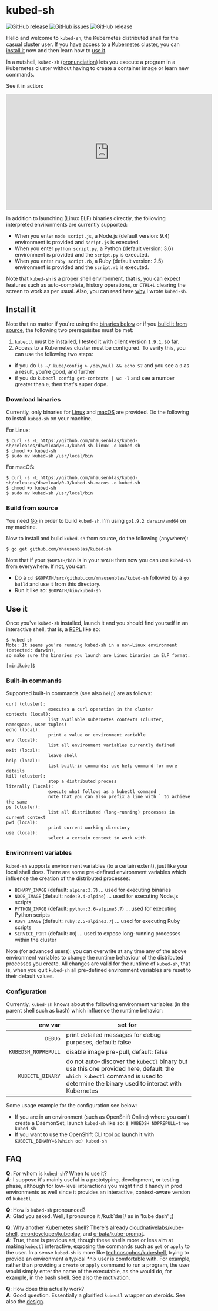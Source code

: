 # kubed-sh

[![GitHub release](https://img.shields.io/github/release/mhausenblas/kubed-sh/all.svg)](https://github.com/mhausenblas/kubed-sh/releases/) [![GitHub issues](https://img.shields.io/github/issues/mhausenblas/kubed-sh.svg)](https://github.com/mhausenblas/kubed-sh/issues) ![GitHub release](https://img.shields.io/badge/cloud--native-enabled-blue.svg)

Hello and welcome to `kubed-sh`, the Kubernetes distributed shell for the casual cluster user.
If you have access to a [Kubernetes](https://kubernetes.io/) cluster, you can [install it](#install-it) now
and then learn how to [use it](#use-it).

In a nutshell, `kubed-sh` ([pronunciation](#faq)) lets you execute a program in a Kubernetes cluster without having to
create a container image or learn new commands.

See it in action:

<iframe width="560" height="315" src="https://www.youtube.com/embed/gqi1-XLiq-o" frameborder="0" allow="autoplay; encrypted-media" allowfullscreen></iframe>

In addition to launching (Linux ELF) binaries directly, the following interpreted environments are currently supported:

- When you enter `node script.js`, a Node.js (default version: 9.4) environment is provided and `script.js` is executed.
- When you enter `python script.py`, a Python (default version: 3.6) environment is provided and the `script.py` is executed.
- When you enter `ruby script.rb`, a Ruby (default version: 2.5) environment is provided and the `script.rb` is executed.

Note that `kubed-sh` is a proper shell environment, that is, you can expect features such as auto-complete, history operations,
or `CTRL+L` clearing the screen to work as per usual. Also, you can read here [why](why.md) I wrote `kubed-sh`.

## Install it

Note that no matter if you're using the [binaries below](#download-binaries) or if you [build it from source](#build-from-source),
the following two prerequisites must be met:

1. `kubectl` must be installed, I tested it with client version `1.9.1`, so far.
1. Access to a Kubernetes cluster must be configured. To verify this, you can use the following two steps:
  - if you do `ls ~/.kube/config > /dev/null && echo $?` and you see a `0` as a result, you're good, and further
  - if you do `kubectl config get-contexts | wc -l` and see a number greater than `0`, then that's super dope.

### Download binaries

Currently, only binaries for [Linux](https://github.com/mhausenblas/kubed-sh/releases/download/0.3/kubed-sh-linux) and
[macOS](https://github.com/mhausenblas/kubed-sh/releases/download/0.3/kubed-sh-macos) are provided. Do the following to install `kubed-sh` on your machine.

For Linux:

```
$ curl -s -L https://github.com/mhausenblas/kubed-sh/releases/download/0.3/kubed-sh-linux -o kubed-sh
$ chmod +x kubed-sh
$ sudo mv kubed-sh /usr/local/bin
```

For macOS:

```
$ curl -s -L https://github.com/mhausenblas/kubed-sh/releases/download/0.3/kubed-sh-macos -o kubed-sh
$ chmod +x kubed-sh
$ sudo mv kubed-sh /usr/local/bin
```

### Build from source

You need [Go](https://golang.org/dl/) in order to build `kubed-sh`. I'm using `go1.9.2 darwin/amd64` on my machine.

Now to install and build `kubed-sh` from source, do the following (anywhere):

```
$ go get github.com/mhausenblas/kubed-sh
```

Note that if your `$GOPATH/bin` is in your `$PATH` then now you can use `kubed-sh` from everywhere. If not, you can:

- Do a `cd $GOPATH/src/github.com/mhausenblas/kubed-sh` followed by a `go build` and use it from this directory.
- Run it like so: `$GOPATH/bin/kubed-sh`

## Use it

Once you've `kubed-sh` installed, launch it and you should find yourself in an interactive shell, that is, a [REPL](https://en.wikipedia.org/wiki/Read%E2%80%93eval%E2%80%93print_loop) like so:

```
$ kubed-sh
Note: It seems you're running kubed-sh in a non-Linux environment (detected: darwin),
so make sure the binaries you launch are Linux binaries in ELF format.

[minikube]$
```

### Built-in commands

Supported built-in commands (see also `help`) are as follows:

```
curl (cluster):
                executes a curl operation in the cluster
contexts (local):
                list available Kubernetes contexts (cluster, namespace, user tuples)
echo (local):
                print a value or environment variable
env (local):
                list all environment variables currently defined
exit (local):
                leave shell
help (local):
                list built-in commands; use help command for more details
kill (cluster):
                stop a distributed process
literally (local):
                execute what follows as a kubectl command
                note that you can also prefix a line with ` to achieve the same
ps (cluster):
                list all distributed (long-running) processes in current context
pwd (local):
                print current working directory
use (local):
                select a certain context to work with
```

### Environment variables

`kubed-sh` supports environment variables (to a certain extent), just like your local shell does. There are some pre-defined environment variables which influence the creation of the distributed processes:

- `BINARY_IMAGE` (default: `alpine:3.7`) … used for executing binaries
- `NODE_IMAGE` (default: `node:9.4-alpine`) … used for executing Node.js scripts
- `PYTHON_IMAGE` (default: `python:3.6-alpine3.7`) … used for executing Python scripts
- `RUBY_IMAGE` (default: `ruby:2.5-alpine3.7`) … used for executing Ruby scripts
- `SERVICE_PORT` (default: `80`) … used to expose long-running processes within the cluster

Note (for advanced users): you can overwrite at any time any of the above environment variables to change the runtime behaviour of the distributed processes you create. All changes are valid for the runtime of `kubed-sh`, that is, when you quit `kubed-sh` all pre-defined environment variables are reset to their default values.

### Configuration

Currently, `kubed-sh` knows about the following environment variables (in the parent shell such as bash) which influence the runtime behavior:

| env var   | set for |
| ---------:| ------- |
| `DEBUG`   | print detailed messages for debug purposes, default: false |
| `KUBEDSH_NOPREPULL`   | disable image pre-pull, default: false  |
| `KUBECTL_BINARY`   | do not auto-discover the `kubectl` binary but use this one provided here, default: the `which kubectl` command is used to determine the binary used to interact with Kubernetes |

Some usage example for the configuration see below:

- If you are in an environment (such as OpenShift Online) where you can't create a DaemonSet, launch `kubed-sh` like so: `$ KUBEDSH_NOPREPULL=true kubed-sh`
- If you want to use the OpenShift CLI tool [oc](https://docs.openshift.org/latest/cli_reference/get_started_cli.html) launch it with `KUBECTL_BINARY=$(which oc) kubed-sh`

## FAQ

**Q**: For whom is `kubed-sh`? When to use it? <br>
**A**: I suppose it's mainly useful in a prototyping, development, or testing phase, although for low-level interactions you might find it handy in prod environments as well since it provides an interactive, context-aware version of `kubectl`.

**Q**: How is `kubed-sh` pronounced? <br>
**A**: Glad you asked. Well, I pronounce it /ku:bˈdæʃ/ as in 'kube dash' ;)

**Q**: Why another Kubernetes shell? There's already [cloudnativelabs/kube-shell](https://github.com/cloudnativelabs/kube-shell),
[errordeveloper/kubeplay](https://github.com/errordeveloper/kubeplay), and [c-bata/kube-prompt](https://github.com/c-bata/kube-prompt). <br>
**A**: True, there is previous art, though these shells more or less aim at making `kubectl` interactive, exposing the commands such as `get` or `apply` to the user.
In a sense `kubed-sh` is more like [technosophos/kubeshell](https://github.com/technosophos/kubeshell), trying to provide an environment a typical *nix user is comfortable with.
For example, rather than providing a `create` or `apply` command to run a program, the user would simply enter the name of the executable, as she would do, for example, in the bash shell. See also the [motivation](why.md).

**Q**: How does this actually work? <br>
**A**: Good question. Essentially a glorified `kubectl` wrapper on steroids. See also the [design](design.md).
